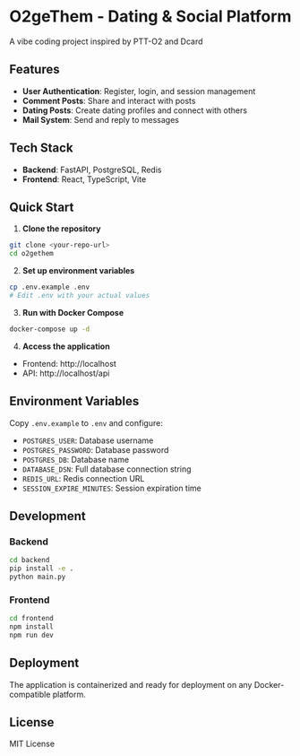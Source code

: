 # O2geThem - Dating & Social Platform

A vibe coding project inspired by PTT-O2 and Dcard

## Features

- **User Authentication**: Register, login, and session management
- **Comment Posts**: Share and interact with posts
- **Dating Posts**: Create dating profiles and connect with others
- **Mail System**: Send and reply to messages

## Tech Stack

- **Backend**: FastAPI, PostgreSQL, Redis
- **Frontend**: React, TypeScript, Vite

## Quick Start

1. **Clone the repository**
```bash
git clone <your-repo-url>
cd o2gethem
```

2. **Set up environment variables**
```bash
cp .env.example .env
# Edit .env with your actual values
```

3. **Run with Docker Compose**
```bash
docker-compose up -d
```

4. **Access the application**
- Frontend: http://localhost
- API: http://localhost/api

## Environment Variables

Copy `.env.example` to `.env` and configure:

- `POSTGRES_USER`: Database username
- `POSTGRES_PASSWORD`: Database password
- `POSTGRES_DB`: Database name
- `DATABASE_DSN`: Full database connection string
- `REDIS_URL`: Redis connection URL
- `SESSION_EXPIRE_MINUTES`: Session expiration time

## Development

### Backend
```bash
cd backend
pip install -e .
python main.py
```

### Frontend
```bash
cd frontend
npm install
npm run dev
```

## Deployment

The application is containerized and ready for deployment on any Docker-compatible platform.

## License

MIT License